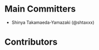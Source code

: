 Main Committers
====================

- Shinya Takamaeda-Yamazaki (@shtaxxx)


Contributors
====================

